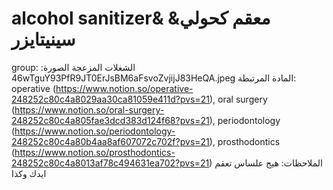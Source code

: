 # alcohol sanitizer& معقم كحولي& سينيتايزر

group: الشغلات المزعجة
الصورة: 46wTguY93PfR9JT0ErJsBM6aFsvoZvjijJ83HeQA.jpeg
المادة المرتبطة: operative (https://www.notion.so/operative-248252c80c4a8029aa30ca81059e411d?pvs=21), oral surgery (https://www.notion.so/oral-surgery-248252c80c4a805fae3dcd383d124f68?pvs=21), periodontology (https://www.notion.so/periodontology-248252c80c4a80b4aa8af607072c702f?pvs=21), prosthodontics (https://www.notion.so/prosthodontics-248252c80c4a8013af78c494631ea702?pvs=21)
الملاحظات: هيج علساس تعقم ايدك وكذا